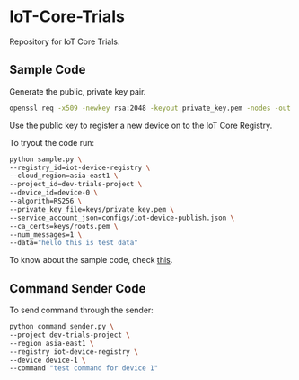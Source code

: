 # IoT-Core-Trials
Repository for IoT Core Trials.

## Sample Code

Generate the public, private key pair.
```bash
openssl req -x509 -newkey rsa:2048 -keyout private_key.pem -nodes -out public_key.pub -subj "/CN=unused"
```

Use the public key to register a new device on to the IoT Core Registry.

To tryout the code run:
```bash
python sample.py \
--registry_id=iot-device-registry \
--cloud_region=asia-east1 \
--project_id=dev-trials-project \
--device_id=device-0 \
--algorith=RS256 \
--private_key_file=keys/private_key.pem \
--service_account_json=configs/iot-device-publish.json \
--ca_certs=keys/roots.pem \
--num_messages=1 \
--data="hello this is test data"
```

To know about the sample code, check [this](https://github.com/GoogleCloudPlatform/python-docs-samples/tree/master/iot/api-client/mqtt_example).

## Command Sender Code

To send command through the sender:
```bash
python command_sender.py \
--project dev-trials-project \
--region asia-east1 \
--registry iot-device-registry \
--device device-1 \
--command "test command for device 1"
```